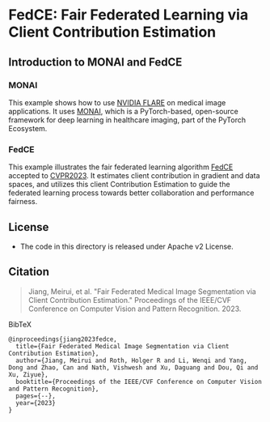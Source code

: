 # FedCE: Fair Federated Learning via Client Contribution Estimation

## Introduction to MONAI and FedCE

### MONAI
This example shows how to use [NVIDIA FLARE](https://nvidia.github.io/NVFlare) on medical image applications.
It uses [MONAI](https://github.com/Project-MONAI/MONAI),
which is a PyTorch-based, open-source framework for deep learning in healthcare imaging, part of the PyTorch Ecosystem.

### FedCE
This example illustrates the fair federated learning algorithm [FedCE](https://arxiv.org/abs/2303.16520) accepted to [CVPR2023](https://cvpr2023.thecvf.com/). 
It estimates client contribution in gradient and data spaces, and utilizes this client Contribution Estimation to guide the federated learning process towards better collaboration and performance fairness.

## License
- The code in this directory is released under Apache v2 License.
## Citation

> Jiang, Meirui, et al. "Fair Federated Medical Image Segmentation via Client Contribution Estimation." Proceedings of the IEEE/CVF Conference on Computer Vision and Pattern Recognition. 2023.

BibTeX
```
@inproceedings{jiang2023fedce,
  title={Fair Federated Medical Image Segmentation via Client Contribution Estimation},
  author={Jiang, Meirui and Roth, Holger R and Li, Wenqi and Yang, Dong and Zhao, Can and Nath, Vishwesh and Xu, Daguang and Dou, Qi and Xu, Ziyue},
  booktitle={Proceedings of the IEEE/CVF Conference on Computer Vision and Pattern Recognition},
  pages={--},
  year={2023}
}
```
